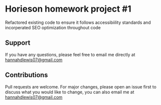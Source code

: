 # Horieson homework project #1

Refactored existing code to ensure it follows accessibiility standards and incorperated SEO optimization throughout code






## Support

If you have any questions, please feel free to email me directly at hannahdlewis07@gmail.com


## Contributions

Pull requests are welcome. For major changes, please open an issue first to discuss what you would like to change, you can also email me at hannahdlewis07@gmail.com
